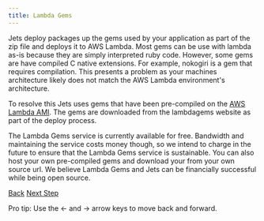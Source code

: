 ```yaml
---
title: Lambda Gems
---
```


Jets deploy packages up the gems used by your application as part of the zip file and deploys it to AWS Lambda.  Most gems can be use with lambda as-is because they are simply interpreted ruby code. However, some gems are have compiled C native extensions. For example, nokogiri is a gem that requires compilation. This presents a problem as your machines architecture likely does not match the AWS Lambda environment's architecture.

To resolve this Jets uses gems that have been pre-compiled on the [AWS Lambda AMI](https://docs.aws.amazon.com/lambda/latest/dg/current-supported-versions.html).  The gems are downloaded from the lambdagems website as part of the deploy process.

The Lambda Gems service is currently available for free. Bandwidth and maintaining the service costs money though, so we intend to charge in the future to ensure that the Lambda Gems service is sustainable. You can also host your own pre-compiled gems and download your from your own source url.  We believe Lambda Gems and Jets can be financially successful while being open source.

<a id="prev" class="btn btn-basic" href="{% link _docs/how-jets-works.md %}">Back</a>
<a id="next" class="btn btn-primary" href="{% link _docs/next-steps.md %}">Next Step</a>
<p class="keyboard-tip">Pro tip: Use the <- and -> arrow keys to move back and forward.</p>
